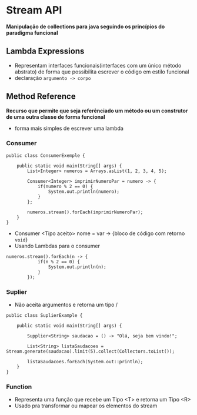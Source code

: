 # Stream API
__Manipulação de collections para java seguindo os princípios do paradigma funcional__
## Lambda Expressions
* Representam interfaces funcionais(interfaces com um único método abstrato) de forma que possibilita escrever o código em estilo funcional
* declaração `argumento -> corpo`
## Method Reference
__Recurso que permite que seja referênciado um método ou um construtor de uma outra classe de forma funcional__
* forma mais simples de escrever uma lambda
### Consumer
~~~
public class ConsumerExemple {
	
	public static void main(String[] args) {
		List<Integer> numeros = Arrays.asList(1, 2, 3, 4, 5);
		
		Consumer<Integer> imprimirNumeroPar = numero -> {
			if(numero % 2 == 0) {
				System.out.println(numero);
			}
		};
		
		numeros.stream().forEach(imprimirNumeroPar);
	}
}
~~~
* Consumer \<Tipo aceito> nome = var -> {bloco de código com retorno `void`}
* Usando Lambdas para o consumer
~~~
numeros.stream().forEach(n -> {
			if(n % 2 == 0) {
				System.out.println(n);
			}
		});
~~~
### Suplier
* Não aceita argumentos e retorna um tipo /<T>
~~~
public class SuplierExample {
	
	public static void main(String[] args) {
		
		Supplier<String> saudacao = () -> "Olá, seja bem vindo!";
		
		List<String> listaSaudacoes = Stream.generate(saudacao).limit(5).collect(Collectors.toList());
		
		listaSaudacoes.forEach(System.out::println);
	}
}
~~~
### Function
* Representa uma função que recebe um Tipo \<T> e retorna um Tipo \<R>
* Usado pra transformar ou mapear os elementos do stream